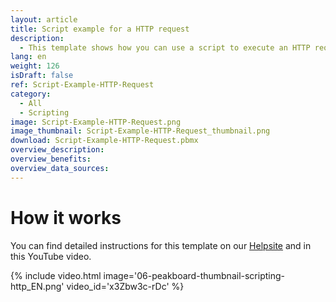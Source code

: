 ```yaml
---
layout: article
title: Script example for a HTTP request
description: 
  - This template shows how you can use a script to execute an HTTP request and process the retrieved data.
lang: en
weight: 126
isDraft: false
ref: Script-Example-HTTP-Request
category:
  - All
  - Scripting
image: Script-Example-HTTP-Request.png
image_thumbnail: Script-Example-HTTP-Request_thumbnail.png
download: Script-Example-HTTP-Request.pbmx
overview_description:
overview_benefits:
overview_data_sources:
---
```



# How it works
You can find detailed instructions for this template on our [Helpsite](https://help.peakboard.com/scripting/Script%20Templates/en-call-http-request.html) and in this YouTube video.

{% include video.html image='06-peakboard-thumbnail-scripting-http_EN.png' video_id='x3Zbw3c-rDc' %}